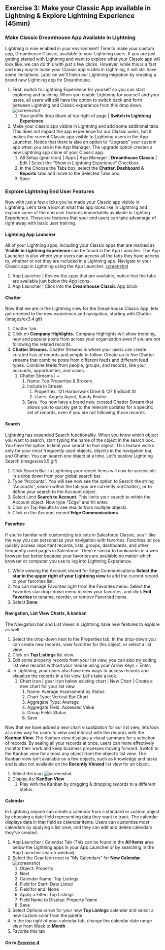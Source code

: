 ## Exercise 3:  Make your Classic App available in Lightning & Explore Lightning Experience  (45min)

### Make Classic Dreamhouse App Available In Lightning

Lightning is now enabled in your environment!  Time to make your custom app, Dreamhouse Classic, available to your Lightning users.  If you are just getting started with Lightning and want to explore what your Classic app will look like, we can do this with just a few clicks. However, while this is a fast and easy way to make your Classic app visible in Lightning, it will still have some limitations. Later on we'll finish our Lightning migration by creating a brand new Lightning app for Dreamhouse. 

1. First, switch to Lightning Experience for yourself so you can start exploring and building. When you enable Lightning for yourself and your users, all users will still have the option to switch back and forth between Lightning and Classic experience from this drop down.  ![screenshot](images/ex3.1.gif)
    1. Your profile drop down at top right of page | **Switch to Lightning Experience**
2. Make your classic app visible in Lightning and add some additional tabs. This does not impact the app experience for our Classic users, but it makes the current Classic app visible to Lightning users in the App Launcher. Notice that there is also an option to “Upgrade” your custom app when you are in the App Manager. The upgrade option creates a new Lightning app clone of your Classic app. 
    1. All Setup (gear icon) | Apps | App Manager | **Dreamhouse Classic** | Edit | Select the “Show in Lightning Experience” Checkbox.
    2. In the Choose the Tabs box, select the **Chatter, Dashboard** & **Reports** tabs and move to the Selected Tabs box. 
    3. Save



### Explore Lightning End User Features 

Now with just a few clicks you've made your Classic app visible in Lightning. Let's take a look at what this app looks like in Lightning and explore some of the end user features immediately available in Lighting Experience. These are features that your end users can take advantage of right away with basic user training. 

#### Lightning App Launcher

All of your Lightning apps, including your Classic apps that are marked as **Visible in Lightning Experience** can be found in the App Launcher. The App Launcher is also where your users can access all the tabs they have access to, whether or not they are included in a Lightning app. Navigate to your Classic app in Lightning using the App Launcher. [screenshot](images/ex3.2.gif)

1. App Launcher | Review the apps that are available, notice that the tabs are available just below the App icons. 
2. App Launcher | Click into the **Dreamhouse Classic** App block 

#### Chatter

Now that we are in the Lightning view for the Dreamhouse Classic App, lets get oriented to the new experience and navigation, starting with Chatter. (images/ex3.4.gif)

1. Chatter Tab
2. Click on **Company Highlights.** Company Highlights will show trending, new and popular posts from across your organization even if you are not following the related records. 
3. **Chatter Streams.** Chatter Streams is where your users can create curated lists of records and people to follow. Create up to five Chatter streams that combine posts from different feeds and different feed types. Combine feeds from people, groups, and records, like your accounts, opportunities, and cases.
    1. Chatter Streams | + 
        1. Name: Top Properties & Brokers
        2. Include in Stream
            1. Properties: 121 Harborwalk Drive & 127 Endicott St
            2. Users: Angela Agent, Randy Realtor
        3. Save. You now have a brand new, curated Chatter Stream that allows you to quickly get to the relevant updates for a specific set of records, even if you are not following those records. 

#### Search 

Lightning has expanded Search functionality. When you know which object you want to search, start typing the name of the object in the search box. You have the option to limit your search to that object. This feature works only for your most frequently used objects, objects in the navigation bar, and Chatter. You can search one object at a time. Let's explore Lightning Search (images/ex3.5.gif)

1. Click Search Bar. In Lightning your recent items will now be accessible in a drop down from your global search bar. 
2. Type “Accounts”.  You will see now see the option to Search the string “Accounts”, search within the tab you are currently on(Chatter), or to define your search to the Account object. 
3. Select Limit **Search to Account**. This limits your search to within the Account object. Now type “Edge” and hit enter. 
4. Click on Top Results to see results from multiple objects. 
5. Click on the Account record **Edge Communications**

#### Favorites

If you’re familiar with customizing tab sets in Salesforce Classic, you’ll like the way you can personalize your  navigation with favorites. Favorites let you quickly access important records, lists, groups, dashboards, and other frequently used pages in Salesforce. They’re similar to bookmarks in a web browser but better because your favorites are available no matter which browser or computer you use to log into Lightning Experience.

1. While viewing the Account record for Edge Communications **Select the star in the upper right of your Lightning view** to add the current record to your favorites list.
2. You can manage Favorites right from the Favorites menu. Select the Favorites star drop-down menu to view your favorites, and click **Edit Favorites** to rename, reorder, or remove Favorited items. 
3. Select **Done**.



#### Navigation, List View Charts, & kanban 

The Navigation bar and List Views in Lightning have new features to explore as well

1. Select the drop-down next to the Properties tab. In the drop-down you can create new records, view favorites for this object, or select a list view.
2. Click on **Top Listings** list view.
3. Edit some property records from your list view, you can also try editing list view records without your mouse using your Arrow Keys + Enter.
4. In Lightning, your users also have new ways to access records and visualize the records in a list view. Let's take a look. 
    1. Chart Icon | gear icon below existing chart | New Chart | Create a new chart for your list view
        1. Name: Average Assessment by Status
        2.  Chart Type: Vertical Bar Chart
        3. Aggregate Type: Average
        4. Aggregate Field: Assessed Value
        5. Group Field: Status
        6. Save

Now that we have added a new chart visualization for our list view, lets look at a new way for users to view and interact with the records with the **Kanban View**. The Kanban view displays a visual summary for a selection of records. By seeing all your records at once, users can more effectively monitor their work and keep business processes moving forward. Switch to the Kanban view for almost any object from the object’s list view. The Kanban view isn’t available on a few objects, such as knowledge and tasks and is also not available on the **Recently Viewed** list view for an object. 

1. Select the icon ![screenshot](images/ex3.2.png)
1. Display As: **KanBan View**
    1. Play with the Kanban by dragging & dropping records to a different status. 

#### Calendar

In Lightning anyone can create a calendar from a standard or custom object by choosing a date field representing data they want to track. The calendar displays data in that field as calendar items. Users can customize most calendars by applying a list view, and they can edit and delete calendars they’ve created.

1. App Launcher | Calendar Tab (This can be found in the **All Items** area below the Lightning apps in your App Launcher or by searching in the App Launcher search window)
2. Select the Gear Icon next to “My Calendars” for **New Calendar**. ![screenshot](images/ex3.3.gif)
    1. Object: Property 
    2. Next 
    3. Calendar Name: Top Listings 
    4. Field for Start: Date Listed
    5. Field for end: None
    6. Apply a Filter: Top Listings
    7. Field Name to Display: Property Name
    8. Save
3. Select Options arrow for your new **Top Listings** calendar and select a new custom color from the palette 
4. In the top right of your calendar tab, change the calendar date range view from Week to **Month**
5. Favorite this tab


##### On to **[Exercise 4](https://github.com/garazi/LightningAdoptionWorkshop/blob/master/docs/Exercise_d4.md)** 
